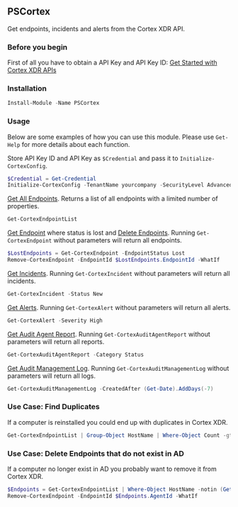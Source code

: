 ## PSCortex

Get endpoints, incidents and alerts from the Cortex XDR API. 

### Before you begin
First of all you have to obtain a API Key and API Key ID: [Get Started with Cortex XDR APIs](https://docs-cortex.paloaltonetworks.com/r/Cortex-XDR/Cortex-XDR-API-Reference/APIs-Overview)

### Installation

```PowerShell
Install-Module -Name PSCortex
```

### Usage
Below are some examples of how you can use this module. Please use `Get-Help` for more details about each function.

 Store API Key ID and API Key as `$Credential` and pass it to `Initialize-CortexConfig`.
```PowerShell
$Credential = Get-Credential
Initialize-CortexConfig -TenantName yourcompany -SecurityLevel Advanced -Region EU -Credential $Credential
```

[Get All Endpoints](https://docs-cortex.paloaltonetworks.com/r/Cortex-XDR/Cortex-XDR-API-Reference/Get-All-Endpoints). Returns a list of all endpoints with a limited number of properties.
```PowerShell
Get-CortexEndpointList
```

[Get Endpoint](https://docs-cortex.paloaltonetworks.com/r/Cortex-XDR/Cortex-XDR-API-Reference/Get-Endpoint) where status is lost and [Delete Endpoints](https://docs-cortex.paloaltonetworks.com/r/Cortex-XDR/Cortex-XDR-API-Reference/Delete-Endpoints). Running `Get-CortexEndpoint` without parameters will return all endpoints.
```PowerShell
$LostEndpoints = Get-CortexEndpoint -EndpointStatus Lost
Remove-CortexEndpoint -EndpointId $LostEndpoints.EndpointId -WhatIf
```

[Get Incidents](https://docs-cortex.paloaltonetworks.com/r/Cortex-XDR/Cortex-XDR-API-Reference/Get-Incidents). Running `Get-CortexIncident` without parameters will return all incidents.
```PowerShell
Get-CortexIncident -Status New
```

[Get Alerts](https://docs-cortex.paloaltonetworks.com/r/Cortex-XDR/Cortex-XDR-API-Reference/Get-Alerts). Running `Get-CortexAlert` without parameters will return all alerts.
```PowerShell
Get-CortexAlert -Severity High
```

[Get Audit Agent Report](https://docs-cortex.paloaltonetworks.com/r/Cortex-XDR/Cortex-XDR-API-Reference/Get-Audit-Agent-Report). Running `Get-CortexAuditAgentReport` without parameters will return all reports.
```PowerShell
Get-CortexAuditAgentReport -Category Status
```

[Get Audit Management Log](https://docs-cortex.paloaltonetworks.com/r/Cortex-XDR/Cortex-XDR-API-Reference/Get-Audit-Management-Log). Running `Get-CortexAuditManagementLog` without parameters will return all logs.
```PowerShell
Get-CortexAuditManagementLog -CreatedAfter (Get-Date).AddDays(-7)
```

### Use Case: Find Duplicates
If a computer is reinstalled you could end up with duplicates in Cortex XDR.
```PowerShell
Get-CortexEndpointList | Group-Object HostName | Where-Object Count -gt 1 | Select-Object -ExpandProperty Group
```

### Use Case: Delete Endpoints that do not exist in AD
If a computer no longer exist in AD you probably want to remove it from Cortex XDR.
```PowerShell
$Endpoints = Get-CortexEndpointList | Where-Object HostName -notin (Get-ADComputer -Filter *).Name
Remove-CortexEndpoint -EndpointId $Endpoints.AgentId -WhatIf
```